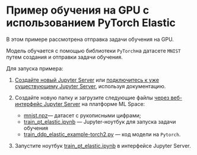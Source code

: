 # Пример обучения на GPU с использованием PyTorch Elastic 

В этом примере рассмотрена отправка задачи обучения на GPU.

Модель обучается с помощью библиотеки `PyTorch`на датасете `MNIST` путем создания и отправки задачи обучения.

Для запуска примера:

1. [Создайте новый Jupyter Server](https://cloud.ru/ru/docs/aicloud/mlspace/concepts/guides/guides__jupyter/environments__environments__jupyter-server__create-new-jupyter-server.html) или [подключитесь к уже существующему Jupyter Server](https://cloud.ru/ru/docs/aicloud/mlspace/concepts/guides/guides__jupyter/environments__environments__jupyter-server__connect-to-exist.html), используя документацию.

2. Создайте новую папку и загрузите следующие файлы [через веб-интерфейс Jupyter Server](https://mlspace.aicloud.sbercloud.ru/mlspace/jupyter-server) на платформе ML Space:

   * [mnist.npz](mnist.npz)— датасет с рукописными цифрами;
   * [train_pt_elastic.ipynb](train_pt_eastic.ipynb) — Jupyter-ноутбук для запуска задачи обучения
   * [train_ddp_elastic_example-torch2.py](train_ddp_elastic_example-torch2.py) — код модели на `Pytorch`.

3. Запустите ноутбук [train_pt_elastic.ipynb](train_pt_eastic.ipynb) в интерфейсе Jupyter Server.
